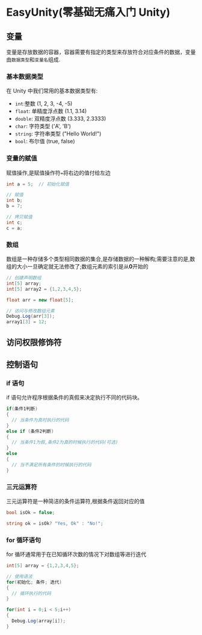 # EasyUnity(零基础无痛入门 Unity)

## 变量

变量是存放数据的容器，容器需要有指定的类型来存放符合对应条件的数据，变量由`数据类型`和`变量名`组成.

### 基本数据类型

在 Unity 中我们常用的基本数据类型有:

- `int`:整数 (1, 2, 3, -4, -5)
- `float`: 单精度浮点数 (1.1, 3.14)
- `double`: 双精度浮点数 (3.333, 2.3333)
- `char`: 字符类型 ('A', 'B')
- `string`: 字符串类型 ("Hello World!")
- `bool`: 布尔值 (true, false)

### 变量的赋值

赋值操作,是赋值操作符`=`将右边的值付给左边

```csharp
int a = 5;  // 初始化赋值

// 赋值
int b;
b = 7;

// 拷贝赋值
int c;
c = a;
```

### 数组

数组是一种存储多个类型相同数据的集合,是存储数据的一种解构;需要注意的是,数组的大小一旦确定就无法修改了;数组元素的索引是从**0**开始的

```csharp
// 创建声明数组
int[5] array;
int[5] array2 = {1,2,3,4,5};

float arr = new float[5];

// 访问与修改数组元素
Debug.Log(arr[3]);
array1[3] = 12;
```

## 访问权限修饰符

## 控制语句

### if 语句

if 语句允许程序根据条件的真假来决定执行不同的代码块。

```csharp
if(条件1判断)
{
  // 当条件为真时执行的代码
}
else if (条件2判断)
{
  // 当条件1为假,条件2为真的时候执行的代码(可选)
}
else
{
  // 当不满足所有条件的时候执行的代码
}
```

### 三元运算符

三元运算符是一种简洁的条件运算符,根据条件返回对应的值

```csharp
bool isOk = false;

string ok = isOk? "Yes, Ok" : "No!";
```

### for 循环语句

for 循环通常用于在已知循环次数的情况下对数组等进行迭代

```csharp
int[5] array = {1,2,3,4,5};

// 使用语法
for(初始化; 条件; 迭代)
{
  // 循环执行的代码
}

for(int i = 0;i < 5;i++)
{
  Debug.Log(array[i]);
}
```
